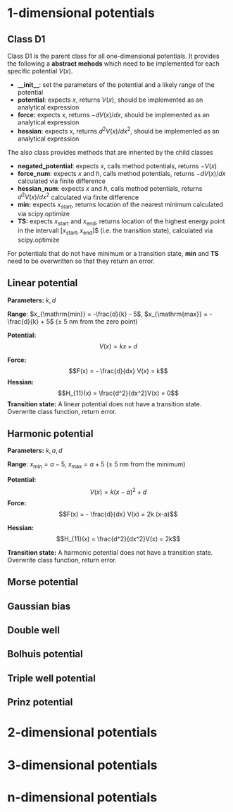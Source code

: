 # 1-dimensional potentials

## Class D1

Class D1 is the parent class for all one-dimensional potentials. It provides the following a **abstract mehods** which need to be implemented for each specific potential $V(x)$.

- **\_\_init\_\_**:  set the parameters of the potential and a likely range of the potential
- **potential**: expects $x$, returns $V(x)$, should be implemented as an analytical expression
- **force:** expects x, returns $-dV(x)/dx$, should be implemented as an analytical expression
- **hessian**: expects x, returns  $d^2V(x)/dx^2$, should be implemented as an analytical expression

The also class provides methods that are inherited by the child classes

- **negated_potential**: expects $x$, calls method potentials, returns $-V(x)$
- **force_num**: expects $x$ and $h$, calls method potentials, returns $-dV(x)/dx$ calculated via finite difference
- **hessian_num**: expects $x$ and $h$, calls method potentials, returns  $d^2V(x)/dx^2$ calculated via finite difference
- **min:** expects $x_{\mathrm{start}}$, returns location of the nearest minimum calculated via scipy.optimize
- **TS:** expects $x_{\mathrm{start}}$ and $x_{\mathrm{end}}$, returns location of the highest energy point in the intervall $[x_{\mathrm{start}}, x_{\mathrm{end}}]$$ (i.e. the transition state), calculated via scipy.optimize

For potentials that do not have minimum or a transition state, **min** and **TS** need to be overwritten so that they return an error.

## Linear potential

**Parameters:** $k, d$

**Range**: $x_{\mathrm{min}} = -\frac{d}{k} - 5$, $x_{\mathrm{max}} = -\frac{d}{k} + 5$ 
($\pm$ 5 nm from the zero point)

**Potential:**
$$V(x) = kx + d$$

**Force:**
$$F(x) = - \frac{d}{dx} V(x) = k$$
**Hessian:**
$$H_{11}(x) = \frac{d^2}{dx^2}V(x) = 0$$
**Transition state:** A linear potential does not have a transition state. Overwrite class function, return error.
## Harmonic potential

**Parameters:** $k, a, d$

**Range**: $x_{\mathrm{min}} = a - 5$, $x_{\mathrm{max}} = a + 5$ 
($\pm$ 5 nm from the minimum)

**Potential:**
$$V(x) = k (x-a)^2 + d$$
**Force:**
$$F(x) = - \frac{d}{dx} V(x) = 2k (x-a)$$

**Hessian:**
$$H_{11}(x) = \frac{d^2}{dx^2}V(x) = 2k$$

**Transition state:** A harmonic potential does not have a transition state. Overwrite class function, return error.
## Morse potential
## Gaussian bias
## Double well
## Bolhuis potential
## Triple well potential
## Prinz potential

# 2-dimensional potentials
# 3-dimensional potentials
# n-dimensional potentials

